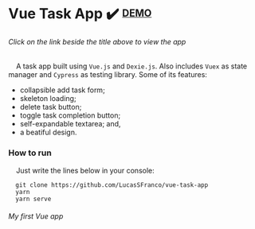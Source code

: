 # Vue Task App ✔️ <sup><sub>[DEMO](https://606246d120b6d4000745fe0e--angry-nobel-17e7b9.netlify.app/)</sub></sup>

###### Click on the link beside the title above to view the app

&nbsp;&nbsp;&nbsp;&nbsp;A task app built using `Vue.js` and `Dexie.js`. Also includes `Vuex` as state manager and `Cypress` as testing library. Some of its features:
  - collapsible add task form;
  - skeleton loading;
  - delete task button;
  - toggle task completion button;
  - self-expandable textarea; and,
  - a beatiful design.  
  
### How to run
&nbsp;&nbsp;&nbsp;&nbsp;Just write the lines below in your console:
```
  git clone https://github.com/LucasSFranco/vue-task-app
  yarn
  yarn serve
```

###### My first Vue app

